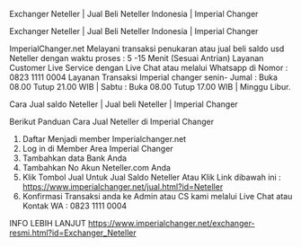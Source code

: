Exchanger Neteller | Jual Beli Neteller Indonesia | Imperial Changer




Exchanger Neteller | Jual Beli Neteller Indonesia | Imperial Changer


ImperialChanger.net Melayani transaksi penukaran atau jual beli saldo usd Neteller dengan waktu proses : 5 -15 Menit (Sesuai Antrian) Layanan Customer Live Service dengan Live Chat atau melalui Whatsapp di Nomor : 0823 1111 0004 Layanan Transaksi Imperial changer senin- Jumal : Buka 08.00 Tutup 21.00 WIB | Sabtu : Buka 08.00 Tutup 17.00 WIB | Minggu Libur.


Cara Jual saldo Neteller | Jual beli Neteller | Imperial Changer 


Berikut Panduan Cara Jual Neteller di Imperial Changer


1. Daftar Menjadi member Imperialchanger.net
2. Log in di Member Area Imperial Changer
3. Tambahkan data Bank Anda
4. Tambahkan No Akun Neteller.com Anda
5. Klik Tombol Jual Untuk Jual Saldo Neteller Atau Klik Link dibawah ini :
https://www.imperialchanger.net/jual.html?id=Neteller
6. Konfirmasi Transaksi anda ke Admin atau CS kami melalui Live Chat atau Kontak WA : 0823 1111 0004


INFO LEBIH LANJUT
https://www.imperialchanger.net/exchanger-resmi.html?id=Exchanger_Neteller
